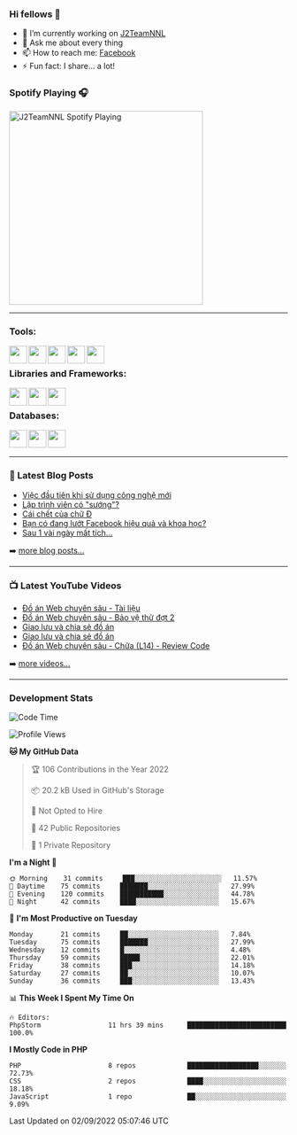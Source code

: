### Hi fellows 👋

- 🔭 I’m currently working on [J2TeamNNL]
- 💬 Ask me about every thing
- 📫 How to reach me: [Facebook]
- ⚡ Fun fact: I share... a lot!


### Spotify Playing 🎧
[<img src="https://spotify-playing-git-master.j2teamnnl.vercel.app/api/spotify-playing" alt="J2TeamNNL Spotify Playing" width="350" />](https://open.spotify.com/user/31ghget3jspvgpjwbv5pcwli3smab)

---

### Tools:
<img align='left' height="32" width="32" src="https://cdn.jsdelivr.net/npm/simple-icons@4.8.0/icons/sublimetext.svg" />
<img align='left' height="32" width="32" src="https://cdn.jsdelivr.net/npm/simple-icons@4.8.0/icons/phpstorm.svg" />
<img align='left' height="32" width="32" src="https://cdn.jsdelivr.net/npm/simple-icons@4.8.0/icons/xampp.svg" />
<img align='left' height="32" width="32" src="https://cdn.jsdelivr.net/npm/simple-icons@4.8.0/icons/laragon.svg" />
<img align='left' height="32" width="32" src="https://cdn.jsdelivr.net/npm/simple-icons@4.8.0/icons/docker.svg" />
<br>

### Libraries and Frameworks:
<img align='left' height="32" width="32" src="https://cdn.jsdelivr.net/npm/simple-icons@4.8.0/icons/jquery.svg" />
<img align='left' height="32" width="32" src="https://cdn.jsdelivr.net/npm/simple-icons@4.8.0/icons/laravel.svg" />
<img align='left' height="32" width="32" src="https://cdn.jsdelivr.net/npm/simple-icons@4.8.0/icons/nuxt-dot-js.svg" />
<br>

### Databases:
<img align='left' height="32" width="32" src="https://cdn.jsdelivr.net/npm/simple-icons@4.8.0/icons/mysql.svg" />
<img align='left' height="32" width="32" src="https://cdn.jsdelivr.net/npm/simple-icons@4.8.0/icons/postgresql.svg" />
<img align='left' height="32" width="32" src="https://cdn.jsdelivr.net/npm/simple-icons@4.8.0/icons/elasticsearch.svg" />

<br>
<br>

---

### 📕 Latest Blog Posts
<!-- BLOG-POST-LIST:START -->
- [Việc đầu tiên khi sử dụng công nghệ mới](https://j2teamnnl.blogspot.com/2020/07/viec-au-tien-khi-su-dung-cong-nghe-moi.html)
- [Lập trình viên có &quot;sướng&quot;?](https://j2teamnnl.blogspot.com/2020/03/lap-trinh-vien-co.html)
- [Cái chết của chữ Đ](https://j2teamnnl.blogspot.com/2020/01/cai-chet-cua-chu.html)
- [Bạn có đang lướt Facebook hiệu quả và khoa học?](https://j2teamnnl.blogspot.com/2019/08/ban-co-ang-luot-web-hieu-qua-va-khoa-hoc.html)
- [Sau 1 vài ngày mất tích...](https://j2teamnnl.blogspot.com/2019/08/sau-1-vai-ngay-mat-tich.html)
<!-- BLOG-POST-LIST:END -->
➡️ [more blog posts...](https://j2teamnnl.blogspot.com)

---

### 📺 Latest YouTube Videos
<!-- YOUTUBE:START -->
- [Đồ án Web chuyên sâu - Tài liệu](https://www.youtube.com/watch?v=HHUV6JqIZpQ)
- [Đồ án Web chuyên sâu - Bảo vệ thử đợt 2](https://www.youtube.com/watch?v=B_g_Hokn-L8)
- [Giao lưu và chia sẻ đồ án](https://www.youtube.com/watch?v=36Zl_FRjuf0)
- [Giao lưu và chia sẻ đồ án](https://www.youtube.com/watch?v=qz0EgObZLaw)
- [Đồ án Web chuyên sâu - Chữa &lpar;L14&rpar; - Review Code](https://www.youtube.com/watch?v=OzZhJtmUcFg)
<!-- YOUTUBE:END -->
➡️ [more videos...](https://www.youtube.com/j2teamnnl)

---
### Development Stats
<!--START_SECTION:waka-->
![Code Time](http://img.shields.io/badge/Code%20Time-3%2C327%20hrs%2023%20mins-blue)

![Profile Views](http://img.shields.io/badge/Profile%20Views-48-blue)

**🐱 My GitHub Data** 

> 🏆 106 Contributions in the Year 2022
 > 
> 📦 20.2 kB Used in GitHub's Storage 
 > 
> 🚫 Not Opted to Hire
 > 
> 📜 42 Public Repositories 
 > 
> 🔑 1 Private Repository 
 > 
**I'm a Night 🦉** 

```text
🌞 Morning    31 commits     ███░░░░░░░░░░░░░░░░░░░░░░   11.57% 
🌆 Daytime    75 commits     ███████░░░░░░░░░░░░░░░░░░   27.99% 
🌃 Evening    120 commits    ███████████░░░░░░░░░░░░░░   44.78% 
🌙 Night      42 commits     ████░░░░░░░░░░░░░░░░░░░░░   15.67%

```
📅 **I'm Most Productive on Tuesday** 

```text
Monday       21 commits     ██░░░░░░░░░░░░░░░░░░░░░░░   7.84% 
Tuesday      75 commits     ███████░░░░░░░░░░░░░░░░░░   27.99% 
Wednesday    12 commits     █░░░░░░░░░░░░░░░░░░░░░░░░   4.48% 
Thursday     59 commits     █████░░░░░░░░░░░░░░░░░░░░   22.01% 
Friday       38 commits     ███░░░░░░░░░░░░░░░░░░░░░░   14.18% 
Saturday     27 commits     ██░░░░░░░░░░░░░░░░░░░░░░░   10.07% 
Sunday       36 commits     ███░░░░░░░░░░░░░░░░░░░░░░   13.43%

```


📊 **This Week I Spent My Time On** 

```text
🔥 Editors: 
PhpStorm                 11 hrs 39 mins      █████████████████████████   100.0%

```

**I Mostly Code in PHP** 

```text
PHP                      8 repos             ██████████████████░░░░░░░   72.73% 
CSS                      2 repos             ████░░░░░░░░░░░░░░░░░░░░░   18.18% 
JavaScript               1 repo              ██░░░░░░░░░░░░░░░░░░░░░░░   9.09%

```



 Last Updated on 02/09/2022 05:07:46 UTC
<!--END_SECTION:waka-->


[J2TeamNNL]: https://j2teamnnl.com/
[Facebook]: https://fb.me/j2teamnnl
